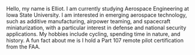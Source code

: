 Hello, my name is Elliot. I am currently studying Aerospace Engineering at Iowa State University. I am interested in emerging aerospace technology, such as additive manufacturing, airpower teaming, and spacecraft miniaturization, with a particular interest in defense and national security applications. My hobbies include cycling, spending time in nature, and history. A fun fact about me is I hold a Part 107 remote pilot certification from the FAA. 
